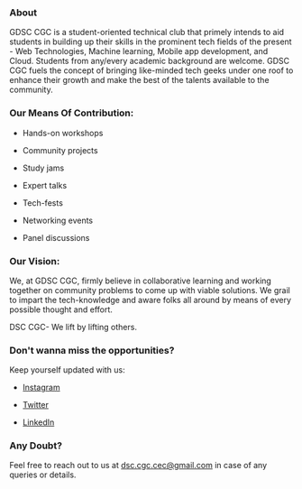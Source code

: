 
### About
GDSC CGC is a student-oriented technical club that primely intends to aid students in building up their skills in the prominent tech fields of the present - Web Technologies, Machine learning, Mobile app development, and Cloud. Students from any/every academic background are welcome. GDSC CGC fuels the concept of bringing like-minded tech geeks under one roof to enhance their growth and make the best of the talents available to the community.

### Our Means Of Contribution:

- Hands-on workshops

- Community projects

- Study jams

- Expert talks

- Tech-fests

- Networking events

- Panel discussions


### Our Vision:

We, at GDSC CGC, firmly believe in collaborative learning and working together on community problems to come up with viable solutions. We grail to impart the tech-knowledge and aware folks all around by means of every possible thought and effort.

DSC CGC- We lift by lifting others.


### Don't wanna miss the opportunities?

Keep yourself updated with us:

- [Instagram](https://www.instagram.com/gdsc_cgc_cec/)

- [Twitter](https://twitter.com/gdsc_cgc)

- [LinkedIn](https://www.linkedin.com/company/gdsc-cgc-cec)

### Any Doubt?

Feel free to reach out to us at dsc.cgc.cec@gmail.com in case of any queries or details.
